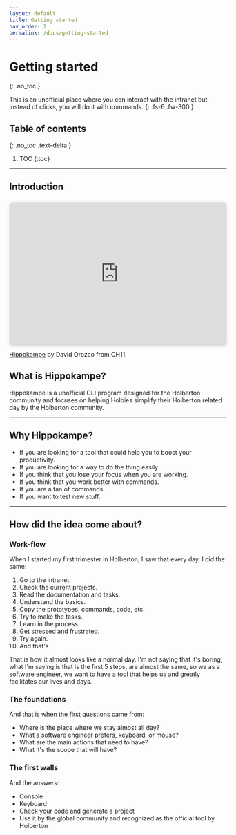 ```yaml
---
layout: default
title: Getting started
nav_order: 2
permalink: /docs/getting-started
---
```


# Getting started
{: .no_toc }

This is an unofficial place where you can interact with the intranet but instead of clicks, you will do it with commands.
{: .fs-6 .fw-300 }

## Table of contents
{: .no_toc .text-delta }

1. TOC
{:toc}

---

## Introduction 

<div style="position: relative; width: 100%; height: 0; padding-top: 56.2500%;
 padding-bottom: 48px; box-shadow: 0 2px 8px 0 rgba(63,69,81,0.16); margin-top: 1.6em; margin-bottom: 0.9em; overflow: hidden;
 border-radius: 8px; will-change: transform;">
  <iframe style="position: absolute; width: 100%; height: 100%; top: 0; left: 0; border: none; padding: 0;margin: 0;"
    src="https:&#x2F;&#x2F;www.canva.com&#x2F;design&#x2F;DAELvgL0B1s&#x2F;view?embed">
  </iframe>
</div>
<a href="https:&#x2F;&#x2F;www.canva.com&#x2F;design&#x2F;DAELvgL0B1s&#x2F;view?utm_content=DAELvgL0B1s&amp;utm_campaign=designshare&amp;utm_medium=embeds&amp;utm_source=link" target="_blank" rel="noopener">Hippokampe</a> by David Orozco from CH11.

## What is Hippokampe?

Hippokampe is a unofficial CLI program designed for the Holberton community and focuses on helping Holbies simplify their Holberton related day by the Holberton community.

---


## Why Hippokampe?

* If you are looking for a tool that could help you to boost your productivity.
* If you are looking for a way to do the thing easily.
* If you think that you lose your focus when you are working.
* If you think that you work better with commands.
* If you are a fan of commands.
* If you want to test new stuff.

---

## How did the idea come about?

### Work-flow

When I started my first trimester in Holberton, I saw that every day, I did the same:

1. Go to the intranet.
2. Check the current projects.
3. Read the documentation and tasks.
4. Understand the basics.
5. Copy the prototypes, commands, code, etc.
6. Try to make the tasks.
7. Learn in the process.
8. Get stressed and frustrated.
9. Try again.
10. And that's

That is how it almost looks like a normal day. I'm not saying that it's boring, what I'm saying is that is the first 5 steps, are almost the same, so we as a software engineer, we want to have a tool that helps us and greatly facilitates our lives and days.

### The foundations

And that is when the first questions came from:

- Where is the place where we stay almost all day?
- What a software engineer prefers, keyboard, or mouse?
- What are the main actions that need to have?
- What it's the scope that will have?

### The first walls

And the answers:

- Console
- Keyboard
- Check your code and generate a project
- Use it by the global community and recognized as the official tool by Holberton

